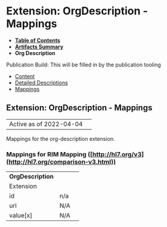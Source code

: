 # Extension: OrgDescription - Mappings

* [**Table of Contents**](toc.html)
* [**Artifacts Summary**](artifacts.html)
* **Org Description**

Publication Build: This will be filled in by the publication tooling

* [Content](StructureDefinition-org-description.html)
* [Detailed Descriptions](StructureDefinition-org-description-definitions.html)
* [Mappings](#)

## Extension: OrgDescription - Mappings

|  |  |
| --- | --- |
| Active as of 2022-04-04 | |

Mappings for the org-description extension.

### Mappings for RIM Mapping ([http://hl7.org/v3](http://hl7.org/comparison-v3.html))

|  |  |  |
| --- | --- | --- |
| **OrgDescription** | | |
| Extension |  |
| id | n/a |
| url | N/A |
| value[x] | N/A |